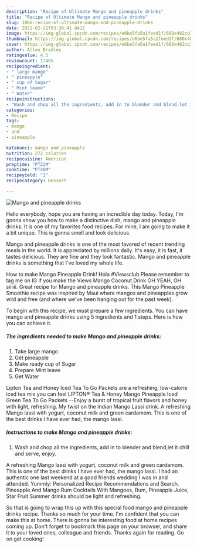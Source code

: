 ```yaml
---
description: "Recipe of Ultimate Mango and pineapple drinks"
title: "Recipe of Ultimate Mango and pineapple drinks"
slug: 1066-recipe-of-ultimate-mango-and-pineapple-drinks
date: 2022-02-22T03:30:41.841Z
image: https://img-global.cpcdn.com/recipes/e6be5fa5a1feed1f/680x482cq70/mango-and-pineapple-drinks-recipe-main-photo.jpg
thumbnail: https://img-global.cpcdn.com/recipes/e6be5fa5a1feed1f/680x482cq70/mango-and-pineapple-drinks-recipe-main-photo.jpg
cover: https://img-global.cpcdn.com/recipes/e6be5fa5a1feed1f/680x482cq70/mango-and-pineapple-drinks-recipe-main-photo.jpg
author: Allen Bradley
ratingvalue: 4.5
reviewcount: 17405
recipeingredient:
- " large mango"
- " pineapple"
- " cup of Sugar"
- " Mint leave"
- " Water"
recipeinstructions:
- "Wash and chop all the ingredients, add in to blender and blend,let it chill and serve, enjoy."
categories:
- Recipe
tags:
- mango
- and
- pineapple

katakunci: mango and pineapple 
nutrition: 272 calories
recipecuisine: American
preptime: "PT22M"
cooktime: "PT48M"
recipeyield: "2"
recipecategory: Dessert

---
```



![Mango and pineapple drinks](https://img-global.cpcdn.com/recipes/e6be5fa5a1feed1f/680x482cq70/mango-and-pineapple-drinks-recipe-main-photo.jpg)

Hello everybody, hope you are having an incredible day today. Today, I'm gonna show you how to make a distinctive dish, mango and pineapple drinks. It is one of my favorites food recipes. For mine, I am going to make it a bit unique. This is gonna smell and look delicious.

Mango and pineapple drinks is one of the most favored of recent trending meals in the world. It is appreciated by millions daily. It's easy, it is fast, it tastes delicious. They are fine and they look fantastic. Mango and pineapple drinks is something that I've loved my whole life.

How to make Mango Pineapple Drink! Hola #Viewsclub Please remember to tag me on IG if you make the Views Mango Coconut Drink OH YEAH, OH siiiiii. Great recipe for Mango and pineapple drinks. This Mango Pineapple Smoothie recipe was inspired by Maui where mangos and pineapples grow wild and free (and where we&#39;ve been hanging out for the past week).


To begin with this recipe, we must prepare a few ingredients. You can have mango and pineapple drinks using 5 ingredients and 1 steps. Here is how you can achieve it.

<!--inarticleads1-->

##### The ingredients needed to make Mango and pineapple drinks:

1. Take  large mango
1. Get  pineapple
1. Make ready  cup of Sugar
1. Prepare  Mint leave
1. Get  Water


Lipton Tea and Honey Iced Tea To Go Packets are a refreshing, low-calorie iced tea mix you can feel LIPTON® Tea &amp; Honey Mango Pineapple Iced Green Tea To Go Packets --Enjoy a burst of tropical fruit flavors and honey with light, refreshing. My twist on the Indian Mango Lassi drink. A refreshing Mango lassi with yogurt, coconut milk and green cardamom. This is one of the best drinks I have ever had, the mango lassi. 

<!--inarticleads2-->

##### Instructions to make Mango and pineapple drinks:

1. Wash and chop all the ingredients, add in to blender and blend,let it chill and serve, enjoy.


A refreshing Mango lassi with yogurt, coconut milk and green cardamom. This is one of the best drinks I have ever had, the mango lassi. I had an authentic one last weekend at a good friends wedding I was in and attended. Yummly: Personalized Recipe Recommendations and Search. Pineapple And Mango Rum Cocktails With Mangoes, Rum, Pineapple Juice, Star Fruit Summer drinks should be light and refreshing. 

So that is going to wrap this up with this special food mango and pineapple drinks recipe. Thanks so much for your time. I'm confident that you can make this at home. There is gonna be interesting food at home recipes coming up. Don't forget to bookmark this page on your browser, and share it to your loved ones, colleague and friends. Thanks again for reading. Go on get cooking!
